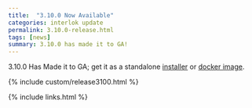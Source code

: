```yaml
---
title:  "3.10.0 Now Available"
categories: interlok update
permalink: 3.10.0-release.html
tags: [news]
summary: 3.10.0 has made it to GA!
---
```


3.10.0 Has Made it to GA; get it as a standalone [installer][] or [docker image][].

{% include custom/release3100.html %}

[installer]: https://development.adaptris.net/installers/Interlok
[docker image]: https://hub.docker.com/r/adaptris/interlok/tags
{% include links.html %}
